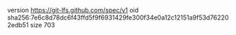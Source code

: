 version https://git-lfs.github.com/spec/v1
oid sha256:7e6c8d78dc6f43ffd5f9f6931429fe300f34e0a12c12151a9f53d762202edb51
size 703
